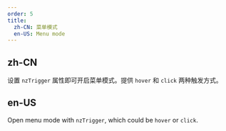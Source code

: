 ```yaml
---
order: 5
title:
  zh-CN: 菜单模式
  en-US: Menu mode
---
```


## zh-CN

设置 `nzTrigger` 属性即可开启菜单模式。提供 `hover` 和 `click` 两种触发方式。

## en-US

Open menu mode with `nzTrigger`, which could be `hover` or `click`.
